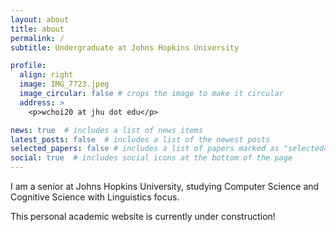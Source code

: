 ```yaml
---
layout: about
title: about
permalink: /
subtitle: Undergraduate at Johns Hopkins University

profile:
  align: right
  image: IMG_7723.jpeg
  image_circular: false # crops the image to make it circular
  address: >
    <p>wchoi20 at jhu dot edu</p>

news: true  # includes a list of news items
latest_posts: false  # includes a list of the newest posts
selected_papers: false # includes a list of papers marked as "selected={true}"
social: true  # includes social icons at the bottom of the page
---
```


I am a senior at Johns Hopkins University, studying Computer Science and Cognitive Science with Linguistics focus.

This personal academic website is currently under construction!
